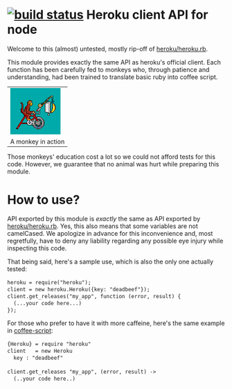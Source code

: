 [![build status](https://secure.travis-ci.org/toots/node-heroku.png)](http://travis-ci.org/toots/node-heroku)
Heroku client API for node
==========================

Welcome to this (almost) untested, mostly rip-off of [heroku/heroku.rb](https://github.com/heroku/heroku.rb).

This module provides exactly the same API as heroku's official client. Each function has been carefully fed to monkeys who, through patience and understanding, had been trained to translate basic ruby into coffee script.

<table>
  <tr><td><img src="https://github.com/toots/node-heroku/raw/master/misc/monkey.png" alt="A monkey in action" title="A monkey in action"/></td></tr>
  <tr><td>A monkey in action</td></tr>
</table>

Those monkeys' education cost a lot so we could not afford tests for this code. However, we guarantee that no animal was hurt while preparing this module.

How to use?
===========

API exported by this module is _exactly_ the same as API exported by  [heroku/heroku.rb](https://github.com/heroku/heroku.rb). Yes, this also means that some variables are not camelCased. We apologize in advance for this inconvenience and, most regretfully, have to deny any liability regarding any possible eye injury while inspecting this code.

That being said, here's a sample use, which is also the only one actually tested:

    heroku = require("heroku");
    client = new heroku.Heroku({key: "deadbeef"});
    client.get_releases("my_app", function (error, result) {
      (...your code here...)
    });

For those who prefer to have it with more caffeine, here's the same example in [coffee-script](https://github.com/jashkenas/coffee-script):

    {Heroku} = require "heroku"
    client   = new Heroku
      key : "deadbeef"

    client.get_releases "my_app", (error, result) ->
      (..your code here..)

